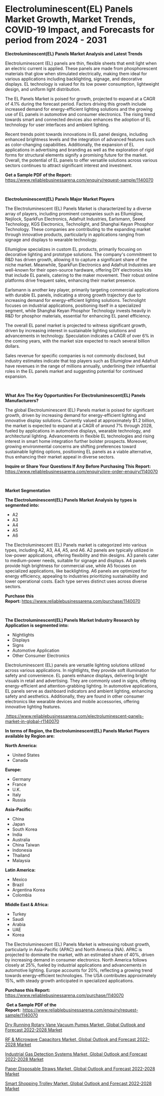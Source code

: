 <p><h1>Electroluminescent(EL) Panels Market Growth, Market Trends, COVID-19 Impact, and Forecasts for period from 2024 - 2031</h1></p><p><strong>Electroluminescent(EL) Panels Market Analysis and Latest Trends</strong></p>
<p><p>Electroluminescent (EL) panels are thin, flexible sheets that emit light when an electric current is applied. These panels are made from phosphorescent materials that glow when stimulated electrically, making them ideal for various applications including backlighting, signage, and decorative displays. EL technology is valued for its low power consumption, lightweight design, and uniform light distribution.</p><p>The EL Panels Market is poised for growth, projected to expand at a CAGR of 4.1% during the forecast period. Factors driving this growth include increased demand for energy-efficient lighting solutions and the growing use of EL panels in automotive and consumer electronics. The rising trend towards smart and connected devices also enhances the adoption of EL technology for user interfaces and ambient lighting.</p><p>Recent trends point towards innovations in EL panel designs, including enhanced brightness levels and the integration of advanced features such as color-changing capabilities. Additionally, the expansion of EL applications in advertising and branding as well as the exploration of rigid forms for structural elements signify a promising future for the market. Overall, the potential of EL panels to offer versatile solutions across various sectors continues to attract significant interest and investment.</p></p>
<p><strong>Get a Sample PDF of the Report:&nbsp;</strong> <a href="https://www.reliablebusinessarena.com/enquiry/request-sample/1140070?utm_campaign=1288&utm_medium=2&utm_source=Github&utm_content=ia&utm_term=14102024&utm_id=electroluminescentel-panels">https://www.reliablebusinessarena.com/enquiry/request-sample/1140070</a></p>
<p>&nbsp;</p>
<p><strong>Electroluminescent(EL) Panels Major Market Players</strong></p>
<p><p>The Electroluminescent (EL) Panels Market is characterized by a diverse array of players, including prominent companies such as Ellumiglow, Nejilock, SparkFun Electronics, Adafruit Industries, Earlsmann, Seeed Technology, KGS Electronics, Technolight, and Shanghai Keyan Phosphor Technology. These companies are contributing to the expanding market through innovative products, particularly in applications ranging from signage and displays to wearable technology.</p><p>Ellumiglow specializes in custom EL products, primarily focusing on decorative lighting and prototype solutions. The company's commitment to R&D has driven growth, allowing it to capture a significant share of the niche market. Meanwhile, SparkFun Electronics and Adafruit Industries are well-known for their open-source hardware, offering DIY electronics kits that include EL panels, catering to the maker movement. Their robust online platforms drive frequent sales, enhancing their market presence.</p><p>Earlsmann is another key player, primarily targeting commercial applications with durable EL panels, indicating a strong growth trajectory due to increasing demand for energy-efficient lighting solutions. Technolight focuses on industrial applications, positioning itself in a specialized segment, while Shanghai Keyan Phosphor Technology invests heavily in R&D for phosphor materials, essential for enhancing EL panel efficiency.</p><p>The overall EL panel market is projected to witness significant growth, driven by increasing interest in sustainable lighting solutions and advancements in technology. Speculation indicates a CAGR of over 6% in the coming years, with the market size expected to reach several billion dollars.</p><p>Sales revenue for specific companies is not commonly disclosed, but industry estimates indicate that top players such as Ellumiglow and Adafruit have revenues in the range of millions annually, underlining their influential roles in the EL panels market and suggesting potential for continued expansion.</p></p>
<p>&nbsp;</p>
<p><strong>What Are The Key Opportunities For Electroluminescent(EL) Panels Manufacturers?</strong></p>
<p><p>The global Electroluminescent (EL) Panels market is poised for significant growth, driven by increasing demand for energy-efficient lighting and innovative display solutions. Currently valued at approximately $1.2 billion, the market is expected to expand at a CAGR of around 7% through 2028, fueled by applications in automotive displays, wearable technology, and architectural lighting. Advancements in flexible EL technologies and rising interest in smart home integration further bolster prospects. Moreover, growing environmental concerns are shifting preferences toward sustainable lighting options, positioning EL panels as a viable alternative, thus enhancing their market appeal in diverse sectors.</p></p>
<p><strong>Inquire or Share Your Questions If Any Before Purchasing This Report:</strong> <a href="https://www.reliablebusinessarena.com/enquiry/pre-order-enquiry/1140070?utm_campaign=1288&utm_medium=2&utm_source=Github&utm_content=ia&utm_term=14102024&utm_id=electroluminescentel-panels">https://www.reliablebusinessarena.com/enquiry/pre-order-enquiry/1140070</a></p>
<p>&nbsp;</p>
<p><strong>Market Segmentation</strong></p>
<p><strong>The Electroluminescent(EL) Panels Market Analysis by types is segmented into:</strong></p>
<p><ul><li>A2</li><li>A3</li><li>A4</li><li>A5</li><li>A6</li></ul></p>
<p><p>The Electroluminescent (EL) Panels market is categorized into various types, including A2, A3, A4, A5, and A6. A2 panels are typically utilized in low-power applications, offering flexibility and thin designs. A3 panels cater to medium-power needs, suitable for signage and displays. A4 panels provide high brightness for commercial use, while A5 focuses on specialized applications, like backlighting. A6 panels are optimized for energy efficiency, appealing to industries prioritizing sustainability and lower operational costs. Each type serves distinct uses across diverse sectors.</p></p>
<p><strong>Purchase this Report:&nbsp;</strong><a href="https://www.reliablebusinessarena.com/purchase/1140070?utm_campaign=1288&utm_medium=2&utm_source=Github&utm_content=ia&utm_term=14102024&utm_id=electroluminescentel-panels">https://www.reliablebusinessarena.com/purchase/1140070</a></p>
<p>&nbsp;</p>
<p><strong>The Electroluminescent(EL) Panels Market Industry Research by Application is segmented into:</strong></p>
<p><ul><li>Nightlights</li><li>Displays</li><li>Signs</li><li>Automotive Application</li><li>Other Consumer Electronics</li></ul></p>
<p><p>Electroluminescent (EL) panels are versatile lighting solutions utilized across various applications. In nightlights, they provide soft illumination for safety and convenience. EL panels enhance displays, delivering bright visuals in retail and advertising. They are commonly used in signs, offering energy-efficient and attention-grabbing lighting. In automotive applications, EL panels serve as dashboard indicators and ambient lighting, enhancing safety and aesthetics. Additionally, they are found in other consumer electronics like wearable devices and mobile accessories, offering innovative lighting features.</p></p>
<p><a href="https://www.reliablebusinessarena.com/electroluminescent-panels-market-in-global-r1140070?utm_campaign=1288&utm_medium=2&utm_source=Github&utm_content=ia&utm_term=14102024&utm_id=electroluminescentel-panels">&nbsp;https://www.reliablebusinessarena.com/electroluminescent-panels-market-in-global-r1140070</a></p>
<p><strong>In terms of Region, the Electroluminescent(EL) Panels Market Players available by Region are:</strong></p>
<p>
    <p> <strong> North America: </strong>
        <ul>
            <li>United States</li>
            <li>Canada</li>
        </ul>
        </p> 
    <p> <strong> Europe: </strong>
        <ul>
            <li>Germany</li>
            <li>France</li>
            <li>U.K.</li>
            <li>Italy</li>
            <li>Russia</li>
        </ul>
        </p> 
    <p> <strong> Asia-Pacific: </strong>
        <ul>
            <li>China</li>
            <li>Japan</li>
            <li>South Korea</li>
            <li>India</li>
            <li>Australia</li>
            <li>China Taiwan</li>
            <li>Indonesia</li>
            <li>Thailand</li>
            <li>Malaysia</li>
        </ul>
        </p> 
    <p> <strong> Latin America: </strong>
        <ul>
            <li>Mexico</li>
            <li>Brazil</li>
            <li>Argentina Korea</li>
            <li>Colombia</li>
        </ul>
        </p> 
    <p> <strong> Middle East & Africa: </strong>
        <ul>
            <li>Turkey</li>
            <li>Saudi</li>
            <li>Arabia</li>
            <li>UAE</li>
            <li>Korea</li>
        </ul>
    </p>
    </p>
<p><p>The Electroluminescent (EL) Panels Market is witnessing robust growth, particularly in Asia-Pacific (APAC) and North America (NA). APAC is projected to dominate the market, with an estimated share of 40%, driven by increasing demand in consumer electronics. North America follows closely at 25%, fueled by industrial applications and advancements in automotive lighting. Europe accounts for 20%, reflecting a growing trend towards energy-efficient technologies. The USA contributes approximately 15%, with steady growth anticipated in specialized applications.</p></p>
<p><strong>Purchase this Report: </strong><a href="https://www.reliablebusinessarena.com/purchase/1140070?utm_campaign=1288&utm_medium=2&utm_source=Github&utm_content=ia&utm_term=14102024&utm_id=electroluminescentel-panels">https://www.reliablebusinessarena.com/purchase/1140070</a></p>
<p>&nbsp;<strong>Get a Sample PDF of the Report:&nbsp;&nbsp;</strong><a href="https://www.reliablebusinessarena.com/enquiry/request-sample/1140070?utm_campaign=1288&utm_medium=2&utm_source=Github&utm_content=ia&utm_term=14102024&utm_id=electroluminescentel-panels">https://www.reliablebusinessarena.com/enquiry/request-sample/1140070</a></p>
<p><strong></strong></p>
<p><p><a href="https://www.linkedin.com/pulse/dry-running-rotary-vane-vacuum-pumps-market-global-outlook-forecast-kkpkf?trk=public_post_embed_feed-article-content&utm_campaign=1288&utm_medium=2&utm_source=Github&utm_content=ia&utm_term=14102024&utm_id=electroluminescentel-panels">Dry Running Rotary Vane Vacuum Pumps Market, Global Outlook and Forecast 2022-2028 Market</a></p><p><a href="https://www.linkedin.com/pulse/market-insights-global-rf-microwave-capacitors-outlook-forecast-gnghf?trk=public_post_embed_feed-article-content&utm_campaign=1288&utm_medium=2&utm_source=Github&utm_content=ia&utm_term=14102024&utm_id=electroluminescentel-panels">RF & Microwave Capacitors Market, Global Outlook and Forecast 2022-2028 Market</a></p><p><a href="https://www.linkedin.com/pulse/industrial-gas-detection-systems-market-global-outlook-forecast-r24af?trk=public_post_embed_feed-article-content&utm_campaign=1288&utm_medium=2&utm_source=Github&utm_content=ia&utm_term=14102024&utm_id=electroluminescentel-panels">Industrial Gas Detection Systems Market, Global Outlook and Forecast 2022-2028 Market</a></p><p><a href="https://www.linkedin.com/pulse/navigating-paper-disposable-straws-market-global-outlook-forecast-bed2f?trk=public_post_embed_feed-article-content&utm_campaign=1288&utm_medium=2&utm_source=Github&utm_content=ia&utm_term=14102024&utm_id=electroluminescentel-panels">Paper Disposable Straws Market, Global Outlook and Forecast 2022-2028 Market</a></p><p><a href="https://www.linkedin.com/pulse/market-leaders-laggards-global-smart-shopping-trolley-outlook-gsvzf?trk=public_post_embed_feed-article-content&utm_campaign=1288&utm_medium=2&utm_source=Github&utm_content=ia&utm_term=14102024&utm_id=electroluminescentel-panels">Smart Shopping Trolley Market, Global Outlook and Forecast 2022-2028 Market</a></p></p>